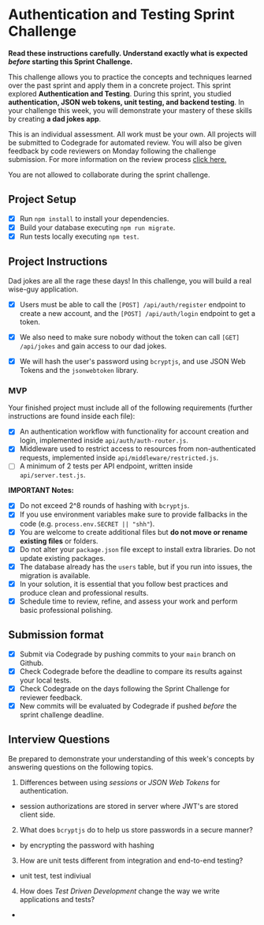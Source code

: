 # Authentication and Testing Sprint Challenge

**Read these instructions carefully. Understand exactly what is expected _before_ starting this Sprint Challenge.**

This challenge allows you to practice the concepts and techniques learned over the past sprint and apply them in a concrete project. This sprint explored **Authentication and Testing**. During this sprint, you studied **authentication, JSON web tokens, unit testing, and backend testing**. In your challenge this week, you will demonstrate your mastery of these skills by creating **a dad jokes app**.

This is an individual assessment. All work must be your own. All projects will be submitted to Codegrade for automated review. You will also be given feedback by code reviewers on Monday following the challenge submission. For more information on the review process [click here.](https://www.notion.so/bloomtech/How-to-View-Feedback-in-CodeGrade-c5147cee220c4044a25de28bcb6bb54a)

You are not allowed to collaborate during the sprint challenge.

## Project Setup

- [x] Run `npm install` to install your dependencies.
- [x] Build your database executing `npm run migrate`.
- [x] Run tests locally executing `npm test`.

## Project Instructions

Dad jokes are all the rage these days! In this challenge, you will build a real wise-guy application.

- [x] Users must be able to call the `[POST] /api/auth/register` endpoint to create a new account, and the `[POST] /api/auth/login` endpoint to get a token.

- [x] We also need to make sure nobody without the token can call `[GET] /api/jokes` and gain access to our dad jokes.

- [x] We will hash the user's password using `bcryptjs`, and use JSON Web Tokens and the `jsonwebtoken` library.

### MVP

Your finished project must include all of the following requirements (further instructions are found inside each file):

- [x] An authentication workflow with functionality for account creation and login, implemented inside `api/auth/auth-router.js`.
- [x] Middleware used to restrict access to resources from non-authenticated requests, implemented inside `api/middleware/restricted.js`.
- [ ] A minimum of 2 tests per API endpoint, written inside `api/server.test.js`.

**IMPORTANT Notes:**

- [x] Do not exceed 2^8 rounds of hashing with `bcryptjs`.
- [x] If you use environment variables make sure to provide fallbacks in the code (e.g. `process.env.SECRET || "shh"`).
- [x] You are welcome to create additional files but **do not move or rename existing files** or folders.
- [x] Do not alter your `package.json` file except to install extra libraries. Do not update existing packages.
- [x] The database already has the `users` table, but if you run into issues, the migration is available.
- [x] In your solution, it is essential that you follow best practices and produce clean and professional results.
- [x] Schedule time to review, refine, and assess your work and perform basic professional polishing.

## Submission format

- [x] Submit via Codegrade by pushing commits to your `main` branch on Github.
- [x] Check Codegrade before the deadline to compare its results against your local tests.
- [x] Check Codegrade on the days following the Sprint Challenge for reviewer feedback.
- [x] New commits will be evaluated by Codegrade if pushed _before_ the sprint challenge deadline.

## Interview Questions

Be prepared to demonstrate your understanding of this week's concepts by answering questions on the following topics.

1. Differences between using _sessions_ or _JSON Web Tokens_ for authentication.

- session authorizations are stored in server where JWT's are stored client side.

2. What does `bcryptjs` do to help us store passwords in a secure manner?

- by encrypting the password with hashing

3. How are unit tests different from integration and end-to-end testing?

- unit test, test indiviual 

4. How does _Test Driven Development_ change the way we write applications and tests?

- 
